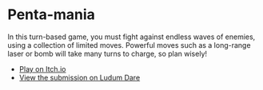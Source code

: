 # Penta-mania

In this turn-based game, you must fight against endless waves of enemies, using a collection of limited moves. Powerful moves such as a long-range laser or bomb will take many turns to charge, so plan wisely!

- [Play on Itch.io](https://ldjam.com/events/ludum-dare/55/penta-mania)
- [View the submission on Ludum Dare](https://ldjam.com/events/ludum-dare/55/penta-mania)
